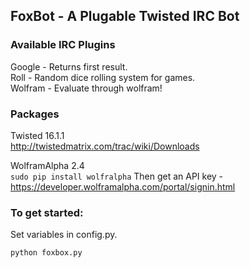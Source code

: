 ## FoxBot - A Plugable Twisted IRC Bot

### Available IRC Plugins

Google - Returns first result.    
Roll - Random dice rolling system for games.    
Wolfram - Evaluate through wolfram!    

### Packages

Twisted 16.1.1    
http://twistedmatrix.com/trac/wiki/Downloads

WolframAlpha 2.4    
`sudo pip install wolfralpha`
Then get an API key - https://developer.wolframalpha.com/portal/signin.html

### To get started:
Set variables in config.py.
```
python foxbox.py
```
